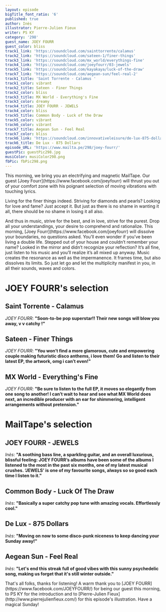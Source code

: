```yaml
---
layout: episode
bigTitle_font_ratio: '6'
published: true
author: Inès
illustrator: Pierre-Julien Fieux
writer: PS KY
category: '298'
guest_name: JOEY FOURR
guest_color: bliss
track1_link: 'https://soundcloud.com/sainttorrente/calamus'
track2_link: 'https://soundcloud.com/sateen-1/finer-things'
track3_link: 'https://soundcloud.com/mx_world/everythings-fine'
track4_link: 'https://soundcloud.com/joeyfourr/03-jewels'
track5_link: 'https://soundcloud.com/kayakaya/luck-of-the-draw'
track7_link: 'https://soundcloud.com/aegean-sun/feel-real-2'
track1_title: 'Saint Torrente - Calamus '
track1_color: vibrant
track2_title: Sateen - Finer Things
track2_color: bliss
track3_title: MX World - Everything's Fine
track3_color: dreamy
track4_title: JOEY FOURR - JEWELS
track4_color: bliss
track5_title: Common Body - Luck of the Draw
track5_color: vibrant
track6_color: vibrant
track7_title: Aegean Sun - Feel Real
track7_color: bliss
track6_link: 'https://soundcloud.com/innovativeleisure/de-lux-875-dollars'
track6_title: De Lux - 875 Dollars
episode_URL: 'https://www.mailta.pe/298/joey-fourr/'
guestPic: guestPic298.jpg
musiColor: musiColor298.png
fbPic: fbPic298.png
---
```

<p id="introduction">This morning, we bring you an electrifying and magnetic MailTape. Our guest [Joey Fourr](https://www.facebook.com/joeyfourr) will thrust you out of your comfort zone with his poignant selection of moving vibrations with touching lyrics.</p>
<p>Living for the finer things indeed. Striving for diamonds and pearls? Looking for love and fame? Just accept it. But just as there is no shame in wanting it all, there should be no shame in losing it all also.</p>
<p>And thus in music, strive for the best, and in love, strive for the purest. Drop all your understandings, your desire to comprehend and rationalize. This morning, [Joey Fourr](https://www.facebook.com/joeyfourr) will dissolve your boundaries, no questions asked. You’ll even wonder if you’ve been living a double life. Stepped out of your house and couldn’t remember your name? Looked in the mirror and didn’t recognize your reflection? It’s all fine, just listen to his music and you’ll realize it’s all mixed up anyway. Music creates the resonance as well as the impermanence. It frames time, but also dissolves its limits. So just let go and let the multiplicity manifest in you, in all their sounds, waves and colors.</p>



# JOEY FOURR's selection

## Saint Torrente - Calamus
_JOEY FOURR_: **"**Soon-to-be pop superstar!! Their new songs will blow you away, v v catchy !**"**

## Sateen - Finer Things
_JOEY FOURR_: **"**You won’t find a more glamorous, cute and empowering couple making futuristic disco anthems, i love them! Go and listen to their latest EP, the artwork, omg i can’t even!**"**

## MX World - Everything's Fine
_JOEY FOURR_: **"**Be sure to listen to the full EP, it moves so elegantly from one song to another! I can’t wait to hear and see what MX World does next, an incredible producer with an ear for shimmering, intelligent arrangements without pretension.**"**


# MailTape's selection

## JOEY FOURR - JEWELS
_Inès_: **"**A soothing bass line, a sparkling guitar, and an overall luxurious, blissful feeling: JOEY FOURR’s albums have been some of the albums I listened to the most in the past six months, one of my latest musical crushes. ‘JEWELS’ is one of my favourite songs, always so so good each time I listen to it.**"**

## Common Body - Luck Of The Draw
_Inès_: **"**Basically a super catchy pop tune with amazing vocals. Effortlessly cool.**"**

## De Lux - 875 Dollars
_Inès_: **"**Moving on now to some disco-punk niceness to keep dancing your Sunday away!**"**

## Aegean Sun - Feel Real
_Inès_: **"**Let's end this streak full of good vibes with this sunny psychedelic song, making us forget that it's still winter outside.**"**

<p id="outroduction">That's all folks, thanks for listening! A warm thank you to [JOEY FOURR](https://www.facebook.com/JOEYFOURR/) for being our guest this morning, to PS KY for the introduction and to [Pierre-Julien Fieux](http://www.pierrejulienfieux.com/) for this episode's illustration. Have a magical Sunday!</p>
